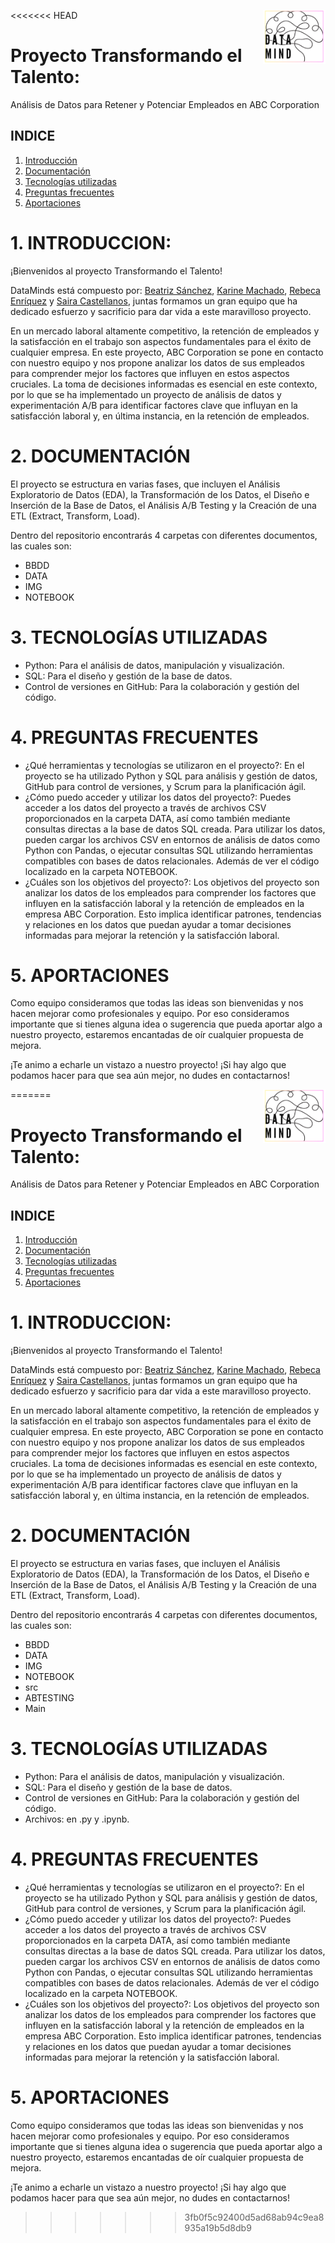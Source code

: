 <<<<<<< HEAD
<img src="https://github.com/rebeca-enma/proyecto-da-promo-G-modulo-3-team-4/raw/main/IMG/logo.png" alt="Logo" width="100" align="right">

# Proyecto Transformando el Talento: 
Análisis de Datos para Retener y Potenciar Empleados en ABC Corporation

## INDICE
1. [Introducción](#1-introducción)
2. [Documentación](#2-documentación)
3. [Tecnologías utilizadas](#3-tecnolgias-utilizadas)
4. [Preguntas frecuentes](#4-preguntas-frecuentes)
5. [Aportaciones](#5-aportaciones)

# 1. INTRODUCCION:

¡Bienvenidos al proyecto Transformando el Talento!

DataMinds está compuesto por: [Beatriz Sánchez](https://github.com/BSReguera), [Karine Machado](https://github.com/karinem0), [Rebeca Enríquez](https://github.com/rebeca-enma) y [Saira Castellanos](https://github.com/saira2911), juntas formamos un gran equipo que ha dedicado esfuerzo y sacrificio para dar vida a este maravilloso proyecto. 

En un mercado laboral altamente competitivo, la retención de empleados y la satisfacción en el trabajo son aspectos fundamentales para el éxito de cualquier empresa. En este proyecto, ABC Corporation se pone en contacto con nuestro equipo y nos propone analizar los datos de sus empleados para comprender mejor los factores que influyen en estos aspectos cruciales. La toma de decisiones informadas es esencial en este contexto, por lo que se ha implementado un proyecto de análisis de datos y experimentación A/B para identificar factores clave que influyan en la satisfacción laboral y, en última instancia, en la retención de empleados.

# 2.	DOCUMENTACIÓN

El proyecto se estructura en varias fases, que incluyen el Análisis Exploratorio de Datos (EDA), la Transformación de los Datos, el Diseño e Inserción de la Base de Datos, el Análisis A/B Testing y la Creación de una ETL (Extract, Transform, Load).

Dentro del repositorio encontrarás 4 carpetas con diferentes documentos, las cuales son:
- BBDD
- DATA
- IMG
- NOTEBOOK

# 3.	TECNOLOGÍAS UTILIZADAS

-	Python: Para el análisis de datos, manipulación y visualización.
-	SQL: Para el diseño y gestión de la base de datos.
-	Control de versiones en GitHub: Para la colaboración y gestión del código.

# 4.	PREGUNTAS FRECUENTES

-	¿Qué herramientas y tecnologías se utilizaron en el proyecto?: En el proyecto se ha utilizado Python y SQL para análisis y gestión de datos, GitHub para control de versiones, y Scrum para la planificación ágil.
-   ¿Cómo puedo acceder y utilizar los datos del proyecto?: Puedes acceder a los datos del proyecto a través de archivos CSV proporcionados en la carpeta DATA, así como también mediante consultas directas a la base de datos SQL creada. Para utilizar los datos, pueden cargar los archivos CSV en entornos de análisis de datos como Python con Pandas, o ejecutar consultas SQL utilizando herramientas compatibles con bases de datos relacionales. Además de ver el código localizado en la carpeta NOTEBOOK. 
-	¿Cuáles son los objetivos del proyecto?: Los objetivos del proyecto son analizar los datos de los empleados para comprender los factores que influyen en la satisfacción laboral y la retención de empleados en la empresa ABC Corporation. Esto implica identificar patrones, tendencias y relaciones en los datos que puedan ayudar a tomar decisiones informadas para mejorar la retención y la satisfacción laboral.

# 5.	APORTACIONES

Como equipo consideramos que todas las ideas son bienvenidas y nos hacen mejorar como profesionales y equipo. Por eso consideramos importante que si tienes alguna idea o sugerencia que pueda aportar algo a nuestro proyecto, estaremos encantadas de oír cualquier propuesta de mejora.

¡Te animo a echarle un vistazo a nuestro proyecto! ¡Si hay algo que podamos hacer para que sea aún mejor, no dudes en contactarnos!

=======
<img src="https://github.com/rebeca-enma/proyecto-da-promo-G-modulo-3-team-4/raw/main/IMG/logo.png" alt="Logo" width="100" align="right">

# Proyecto Transformando el Talento: 
Análisis de Datos para Retener y Potenciar Empleados en ABC Corporation

## INDICE
1. [Introducción](#1-introducción)
2. [Documentación](#2-documentación)
3. [Tecnologías utilizadas](#3-tecnolgias-utilizadas)
4. [Preguntas frecuentes](#4-preguntas-frecuentes)
5. [Aportaciones](#5-aportaciones)

# 1. INTRODUCCION:

¡Bienvenidos al proyecto Transformando el Talento!

DataMinds está compuesto por: [Beatriz Sánchez](https://github.com/BSReguera), [Karine Machado](https://github.com/karinem0), [Rebeca Enríquez](https://github.com/rebeca-enma) y [Saira Castellanos](https://github.com/saira2911), juntas formamos un gran equipo que ha dedicado esfuerzo y sacrificio para dar vida a este maravilloso proyecto. 

En un mercado laboral altamente competitivo, la retención de empleados y la satisfacción en el trabajo son aspectos fundamentales para el éxito de cualquier empresa. En este proyecto, ABC Corporation se pone en contacto con nuestro equipo y nos propone analizar los datos de sus empleados para comprender mejor los factores que influyen en estos aspectos cruciales. La toma de decisiones informadas es esencial en este contexto, por lo que se ha implementado un proyecto de análisis de datos y experimentación A/B para identificar factores clave que influyan en la satisfacción laboral y, en última instancia, en la retención de empleados.

# 2.	DOCUMENTACIÓN

El proyecto se estructura en varias fases, que incluyen el Análisis Exploratorio de Datos (EDA), la Transformación de los Datos, el Diseño e Inserción de la Base de Datos, el Análisis A/B Testing y la Creación de una ETL (Extract, Transform, Load).

Dentro del repositorio encontrarás 4 carpetas con diferentes documentos, las cuales son:
- BBDD
- DATA
- IMG
- NOTEBOOK
- src
- ABTESTING
- Main

# 3.	TECNOLOGÍAS UTILIZADAS

-	Python: Para el análisis de datos, manipulación y visualización.
-	SQL: Para el diseño y gestión de la base de datos.
-	Control de versiones en GitHub: Para la colaboración y gestión del código.
-   Archivos: en .py y .ipynb.

# 4.	PREGUNTAS FRECUENTES

-	¿Qué herramientas y tecnologías se utilizaron en el proyecto?: En el proyecto se ha utilizado Python y SQL para análisis y gestión de datos, GitHub para control de versiones, y Scrum para la planificación ágil.
-   ¿Cómo puedo acceder y utilizar los datos del proyecto?: Puedes acceder a los datos del proyecto a través de archivos CSV proporcionados en la carpeta DATA, así como también mediante consultas directas a la base de datos SQL creada. Para utilizar los datos, pueden cargar los archivos CSV en entornos de análisis de datos como Python con Pandas, o ejecutar consultas SQL utilizando herramientas compatibles con bases de datos relacionales. Además de ver el código localizado en la carpeta NOTEBOOK. 
-	¿Cuáles son los objetivos del proyecto?: Los objetivos del proyecto son analizar los datos de los empleados para comprender los factores que influyen en la satisfacción laboral y la retención de empleados en la empresa ABC Corporation. Esto implica identificar patrones, tendencias y relaciones en los datos que puedan ayudar a tomar decisiones informadas para mejorar la retención y la satisfacción laboral.

# 5.	APORTACIONES

Como equipo consideramos que todas las ideas son bienvenidas y nos hacen mejorar como profesionales y equipo. Por eso consideramos importante que si tienes alguna idea o sugerencia que pueda aportar algo a nuestro proyecto, estaremos encantadas de oír cualquier propuesta de mejora.

¡Te animo a echarle un vistazo a nuestro proyecto! ¡Si hay algo que podamos hacer para que sea aún mejor, no dudes en contactarnos!

>>>>>>> 3fb0f5c92400d5ad68ab94c9ea8935a19b5d8db9
